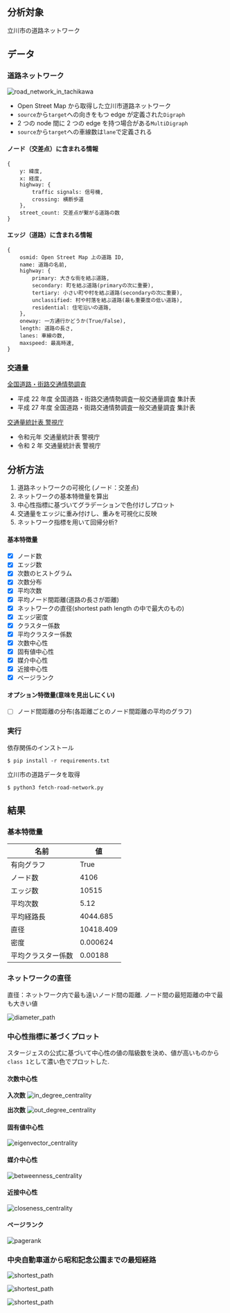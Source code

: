## 分析対象

立川市の道路ネットワーク

## データ

### 道路ネットワーク

![road_network_in_tachikawa](results/images/tachikawa_plotly.png)

- Open Street Map から取得した立川市道路ネットワーク
- `source`から`target`への向きをもつ edge が定義された`Digraph`
- 2 つの node 間に 2 つの edge を持つ場合がある`MultiDigraph`
- `source`から`target`への車線数は`lane`で定義される

#### ノード（交差点）に含まれる情報

```
{
    y: 緯度,
    x: 経度,
    highway: {
        traffic signals: 信号機,
        crossing: 横断歩道
    },
    street_count: 交差点が繋がる道路の数
}
```

#### エッジ（道路）に含まれる情報

```
{
    osmid: Open Street Map 上の道路 ID,
    name: 道路の名前,
    highway: {
        primary: 大きな街を結ぶ道路,
        secondary: 町を結ぶ道路(primaryの次に重要),
        tertiary: 小さい町や村を結ぶ道路(secondaryの次に重要),
        unclassified: 村や村落を結ぶ道路(最も重要度の低い道路),
        residential: 住宅沿いの道路,
    },
    oneway: 一方通行かどうか(True/False),
    length: 道路の長さ,
    lanes: 車線の数,
    maxspeed: 最高時速,
}
```

### 交通量

[全国道路・街路交通情勢調査](https://www.mlit.go.jp/road/ir/ir-data/ir-data.html)

- 平成 22 年度 全国道路・街路交通情勢調査一般交通量調査 集計表
- 平成 27 年度 全国道路・街路交通情勢調査一般交通量調査 集計表

[交通量統計表 警視庁](https://www.keishicho.metro.tokyo.lg.jp/about_mpd/jokyo_tokei/tokei_jokyo/ryo.html)

- 令和元年 交通量統計表 警視庁
- 令和 2 年 交通量統計表 警視庁

## 分析方法

1. 道路ネットワークの可視化 (ノード：交差点)
2. ネットワークの基本特徴量を算出
3. 中心性指標に基づいてグラデーションで色付けしプロット
4. 交通量をエッジに重み付けし、重みを可視化に反映
5. ネットワーク指標を用いて回帰分析?

#### 基本特徴量

- [x] ノード数
- [x] エッジ数
- [x] 次数のヒストグラム
- [x] 次数分布
- [x] 平均次数
- [x] 平均ノード間距離(道路の長さが距離)
- [x] ネットワークの直径(shortest path length の中で最大のもの)
- [x] エッジ密度
- [x] クラスター係数
- [x] 平均クラスター係数
- [x] 次数中心性
- [x] 固有値中心性
- [x] 媒介中心性
- [x] 近接中心性
- [x] ページランク

#### オプション特徴量(意味を見出しにくい)

- [ ] ノード間距離の分布(各距離ごとのノード間距離の平均のグラフ)

### 実行

依存関係のインストール

```
$ pip install -r requirements.txt
```

立川市の道路データを取得

```
$ python3 fetch-road-network.py
```

## 結果

### 基本特徴量

| 名前               | 値        |
| ------------------ | --------- |
| 有向グラフ         | True      |
| ノード数           | 4106      |
| エッジ数           | 10515     |
| 平均次数           | 5.12      |
| 平均経路長         | 4044.685  |
| 直径               | 10418.409 |
| 密度               | 0.000624  |
| 平均クラスター係数 | 0.00188   |

### ネットワークの直径

直径：ネットワーク内で最も遠いノード間の距離. ノード間の最短距離の中で最も大きい値

![diameter_path](results/images/diameter_path.png)

### 中心性指標に基づくプロット

スタージェスの公式に基づいて中心性の値の階級数を決め、値が高いものから`class 1`として濃い色でプロットした.

#### 次数中心性

**入次数**
![in_degree_centrality](results/images/in_degree_centrality.png)

**出次数**
![out_degree_centrality](results/images/out_degree_centrality.png)

#### 固有値中心性

![eigenvector_centrality](results/images/eigenvector_centrality.png)

#### 媒介中心性

![betweenness_centrality](results/images/betweenness_centrality.png)

#### 近接中心性

![closeness_centrality](results/images/closeness_centrality.png)

#### ページランク

![pagerank](results/images/pagerank.png)

### 中央自動車道から昭和記念公園までの最短経路

![shortest_path](results/images/shortest_path_to_dest_original.png)

![shortest_path](results/images/shortest_path_to_dest_zoom1.png)

![shortest_path](results/images/shortest_path_to_dest_zoom2.png)
